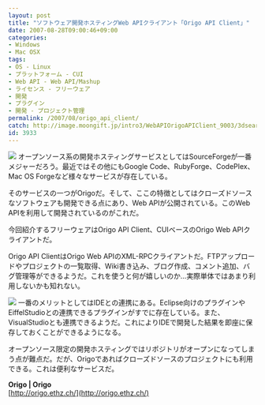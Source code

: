 ```yaml
---
layout: post
title: "ソフトウェア開発ホスティングWeb APIクライアント「Origo API Client」"
date: 2007-08-28T09:00:46+09:00
categories:
- Windows
- Mac OSX
tags: 
- OS - Linux
- プラットフォーム - CUI
- Web API - Web API/Mashup
- ライセンス - フリーウェア
- 開発
- プラグイン
- 開発 - プロジェクト管理
permalink: /2007/08/origo_api_client/
catch: http://image.moongift.jp/intro3/WebAPIOrigoAPIClient_9003/3dsearch11_thumb.png
id: 3933
---
```

[![](http://image.moongift.jp/intro3/WebAPIOrigoAPIClient_9003/7_thumb.png)](http://image.moongift.jp/intro3/WebAPIOrigoAPIClient_9003/72.png) オープンソース系の開発ホスティングサービスとしてはSourceForgeが一番メジャーだろう。最近ではその他にもGoogle Code、RubyForge、CodePlex、Mac OS Forgeなど様々なサービスが存在している。   
  
そのサービスの一つがOrigoだ。そして、ここの特徴としてはクローズドソースなソフトウェアも開発できる点にあり、Web APIが公開されている。このWeb APIを利用して開発されているのがこれだ。   
  
今回紹介するフリーウェアはOrigo API Client、CUIベースのOrigo Web APIクライアントだ。   
  
<!--more-->  
  
Origo API ClientはOrigo Web APIのXML-RPCクライアントだ。FTPアップロードやプロジェクトの一覧取得、Wiki書き込み、ブログ作成、コメント追加、バグ管理等ができるようだ。これを使うと何が嬉しいのか…実際単体ではあまり利用しないかも知れない。   
  
[![](http://image.moongift.jp/intro3/WebAPIOrigoAPIClient_9003/3dsearch11_thumb.png)](http://image.moongift.jp/intro3/WebAPIOrigoAPIClient_9003/3dsearch112.png) 一番のメリットとしてはIDEとの連携にある。Eclipse向けのプラグインやEiffelStudioとの連携できるプラグインがすでに存在している。また、VisualStudioとも連携できるようだ。これによりIDEで開発した結果を即座に保存しておくことができるようになる。   
  
オープンソース限定の開発ホスティングではリポジトリがオープンになってしまう点が難点だ。だが、Origoであればクローズドソースのプロジェクトにも利用できる。これは便利なサービスだ。   
  
**Origo | Origo**  
[http://origo.ethz.ch/](http://origo.ethz.ch/)